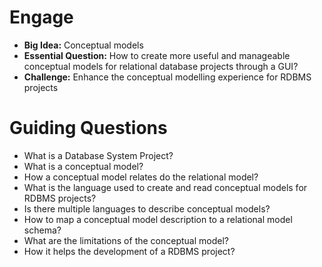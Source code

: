 # Engage
- **Big Idea:** Conceptual models
- **Essential Question:** How to create more useful and manageable conceptual models for relational database projects through a GUI?
- **Challenge:** Enhance the conceptual modelling experience for RDBMS projects

# Guiding Questions
- What is a Database System Project?
- What is a conceptual model?
- How a conceptual model relates do the relational model?
- What is the language used to create and read conceptual models for RDBMS projects?
- Is there multiple languages to describe conceptual models?
- How to map a conceptual model description to a relational model schema?
- What are the limitations of the conceptual model?
- How it helps the development of a RDBMS project?